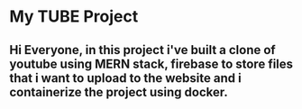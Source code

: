 # My TUBE Project

## Hi Everyone, in this project i've built a clone of youtube using MERN stack, firebase to store files that i want to upload to the website and i containerize the project using docker.


